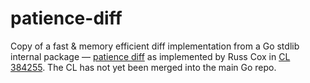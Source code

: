 # patience-diff

Copy of a fast & memory efficient diff implementation from a Go stdlib internal package — [patience diff](https://bramcohen.livejournal.com/73318.html?noscroll&utm_medium=endless_scroll) as implemented by Russ Cox in [CL 384255](https://golang.org/cl/384255/). The CL has not yet been merged into the main Go repo.

